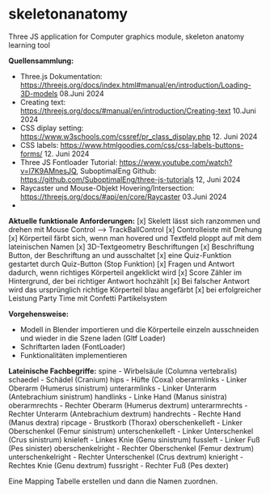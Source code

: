 # skeletonanatomy
Three JS application for Computer graphics module, skeleton anatomy learning tool

**Quellensammlung:**

- Three.js Dokumentation: https://threejs.org/docs/index.html#manual/en/introduction/Loading-3D-models 08.Juni 2024
- Creating text: https://threejs.org/docs/#manual/en/introduction/Creating-text 10.Juni 2024
- CSS diplay setting: https://www.w3schools.com/cssref/pr_class_display.php 12. Juni 2024
- CSS labels: https://www.htmlgoodies.com/css/css-labels-buttons-forms/ 12. Juni 2024
- Three JS Fontloader Tutorial: https://www.youtube.com/watch?v=l7K9AMnesJQ, SuboptimalEng Github: https://github.com/SuboptimalEng/three-js-tutorials 12, Juni 2024
- Raycaster und Mouse-Objekt Hovering/Intersection: https://threejs.org/docs/#api/en/core/Raycaster 03.Juni 2024
- 


**Aktuelle funktionale Anforderungen:**
[x] Skelett lässt sich ranzommen und drehen mit Mouse Control --> TrackBallControl
[x] Controlleiste mit Drehung
[x] Körperteil färbt sich, wenn man hovered und Textfeld ploppt auf mit dem lateinischen Namen
[x] 3D-Textgeometry Beschriftungen
[x] Beschriftung Button, der Beschriftung an und ausschaltet
[x] eine Quiz-Funktion gestartet durch Quiz-Button (Stop Funktion)
[x] Fragen und Antwort dadurch, wenn richtiges Körperteil angeklickt wird
[x] Score Zähler im Hintergrund, der bei richtiger Antwort hochzählt
[x] Bei falscher Antwort wird das ursprünglich richtige Körperteil blau angefärbt
[x] bei erfolgreicher Leistung Party Time mit Confetti Partikelsystem

**Vorgehensweise:**
- Modell in Blender importieren und die Körperteile einzeln ausschneiden und wieder in die Szene laden (Gltf Loader)
- Schriftarten laden (FontLoader)
- Funktionalitäten implementieren


**Lateinische Fachbegriffe:**
spine - Wirbelsäule (Columna vertebralis)
schaedel - Schädel (Cranium)
hips - Hüfte (Coxa)
oberarmlinks - Linker Oberarm (Humerus sinistrum)
unterarmlinks - Linker Unterarm (Antebrachium sinistrum)
handlinks - Linke Hand (Manus sinistra)
oberarmrechts - Rechter Oberarm (Humerus dextrum)
unterarmrechts - Rechter Unterarm (Antebrachium dextrum)
handrechts - Rechte Hand (Manus dextra)
ripcage - Brustkorb (Thorax)
oberschenkelleft - Linker Oberschenkel (Femur sinistrum)
unterschenkelleft - Linker Unterschenkel (Crus sinistrum)
knieleft - Linkes Knie (Genu sinistrum)
fussleft - Linker Fuß (Pes sinister)
oberschenkelright - Rechter Oberschenkel (Femur dextrum)
unterschenkelright - Rechter Unterschenkel (Crus dextrum)
knieright - Rechtes Knie (Genu dextrum)
fussright - Rechter Fuß (Pes dexter)

Eine Mapping Tabelle erstellen und dann die Namen zuordnen.